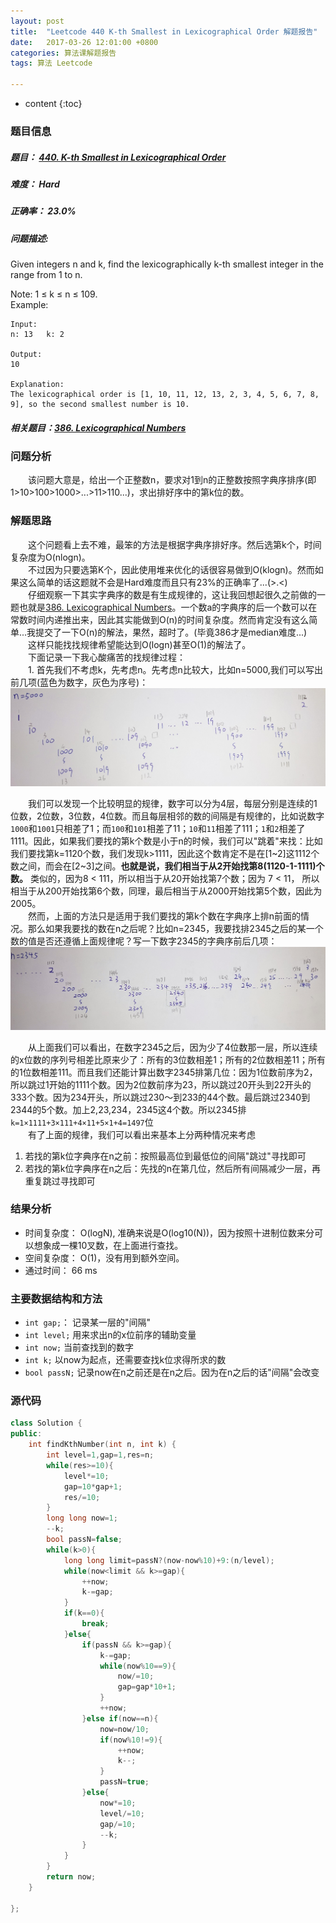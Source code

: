 ```yaml
---
layout: post
title:  "Leetcode 440 K-th Smallest in Lexicographical Order 解题报告"
date:   2017-03-26 12:01:00 +0800
categories: 算法课解题报告
tags: 算法 Leetcode

---
```


* content
{:toc}

### 题目信息

##### 题目： [440. K-th Smallest in Lexicographical Order](https://leetcode.com/problems/k-th-smallest-in-lexicographical-order/#/description)  

##### 难度： Hard  

##### 正确率： 23.0% 

##### 问题描述:  

Given integers n and k, find the lexicographically k-th smallest integer in the range from 1 to n.  

Note: 1 ≤ k ≤ n ≤ 109.  
Example:  
```
Input:
n: 13   k: 2

Output:
10

Explanation:
The lexicographical order is [1, 10, 11, 12, 13, 2, 3, 4, 5, 6, 7, 8, 9], so the second smallest number is 10.
```  



##### 相关题目：[386. Lexicographical Numbers](https://leetcode.com/problems/lexicographical-numbers/#/description)

### 问题分析
　　该问题大意是，给出一个正整数n，要求对1到n的正整数按照字典序排序(即 1>10>100>1000>...>11>110...)，求出排好序中的第k位的数。  
  
### 解题思路
　　这个问题看上去不难，最笨的方法是根据字典序排好序。然后选第k个，时间复杂度为O(nlogn)。  
　　不过因为只要选第K个，因此使用堆来优化的话很容易做到O(klogn)。然而如果这么简单的话这题就不会是Hard难度而且只有23%的正确率了...(>.<)  
　　仔细观察一下其实字典序的数是有生成规律的，这让我回想起很久之前做的一题也就是[386. Lexicographical Numbers]()。一个数a的字典序的后一个数可以在常数时间内递推出来，因此其实能做到O(n)的时间复杂度。然而肯定没有这么简单...我提交了一下O(n)的解法，果然，超时了。(毕竟386才是median难度...)  
　　这样只能找找规律希望能达到O(logn)甚至O(1)的解法了。  
　　下面记录一下我心酸痛苦的找规律过程：  
　　1. 首先我们不考虑k，先考虑n。先考虑n比较大，比如n=5000,我们可以写出前几项(蓝色为数字，灰色为序号)：    
<img src="/images/analysis.jpg" style="text-align: center;clear: both;display: block;margin: auto;">  
　　我们可以发现一个比较明显的规律，数字可以分为4层，每层分别是连续的1位数，2位数，3位数，4位数。而且每层相邻的数的间隔是有规律的，比如说数字`1000`和`1001`只相差了1；而`100`和`101`相差了11；`10`和`11`相差了111；`1`和`2`相差了1111。因此，如果我们要找的第k个数是小于n的时候，我们可以"跳着"来找：比如我们要找第k=1120个数，我们发现k>1111，因此这个数肯定不是在[1\~2]这1112个数之间，而会在[2\~3]之间。**也就是说，我们相当于从2开始找第8(1120-1-1111)个数。** 类似的，因为8 < 111，所以相当于从20开始找第7个数；因为 7 < 11， 所以相当于从200开始找第6个数，同理，最后相当于从2000开始找第5个数，因此为2005。  
　　然而，上面的方法只是适用于我们要找的第k个数在字典序上排n前面的情况。那么如果我要找的数在n之后呢？比如n=2345，我要找排2345之后的某一个数的值是否还遵循上面规律呢？写一下数字2345的字典序前后几项：  
<img src="/images/analysis2.jpg" style="text-align: center;clear: both;display: block;margin: auto;">  
　　从上面我们可以看出，在数字2345之后，因为少了4位数那一层，所以连续的x位数的序列号相差比原来少了：所有的3位数相差1；所有的2位数相差11；所有的1位数相差111。而且我们还能计算出数字2345排第几位：因为1位数前序为2，所以跳过1开始的1111个数。因为2位数前序为23，所以跳过20开头到22开头的333个数。因为234开头，所以跳过230～到233的44个数。最后跳过2340到2344的5个数。加上2,23,234，2345这4个数。所以2345排`k=1×1111+3×111+4×11+5×1+4=1497`位  
　　有了上面的规律，我们可以看出来基本上分两种情况来考虑  
1. 若找的第k位字典序在n之前：按照最高位到最低位的间隔"跳过"寻找即可
2. 若找的第k位字典序在n之后：先找的n在第几位，然后所有间隔减少一层，再重复跳过寻找即可
　　
### 结果分析

- 时间复杂度： O(logN), 准确来说是O(log10(N))，因为按照十进制位数来分可以想象成一棵10叉数，在上面进行查找。
- 空间复杂度： O(1)，没有用到额外空间。
- 通过时间： 66 ms

### 主要数据结构和方法

- `int gap;`： 记录某一层的"间隔"
- `int level;` 用来求出n的x位前序的辅助变量
- `int now;` 当前查找到的数字
- `int k;` 以now为起点，还需要查找k位求得所求的数
- `bool passN;` 记录now在n之前还是在n之后。因为在n之后的话"间隔"会改变

### 源代码

```cpp
class Solution {
public:
    int findKthNumber(int n, int k) {
        int level=1,gap=1,res=n;
        while(res>=10){
            level*=10;
            gap=10*gap+1;
            res/=10;
        }
        long long now=1;
        --k;
        bool passN=false;
        while(k>0){
            long long limit=passN?(now-now%10)+9:(n/level);
            while(now<limit && k>=gap){
                ++now;
                k-=gap;
            }
            if(k==0){
                break;
            }else{
                if(passN && k>=gap){
                    k-=gap;
                    while(now%10==9){
                        now/=10;
                        gap=gap*10+1;
                    }
                    ++now;
                }else if(now==n){
                    now=now/10;
                    if(now%10!=9){
                        ++now;
                        k--;
                    }
                    passN=true;
                }else{
                    now*=10;
                    level/=10;
                    gap/=10;
                    --k;
                }
            }
        }
        return now;
    }

};
```